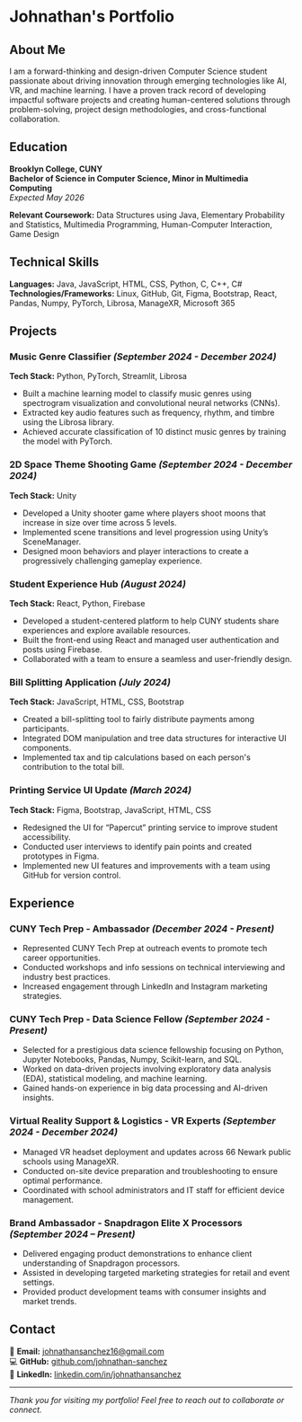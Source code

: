 # Johnathan's Portfolio

## About Me

I am a forward-thinking and design-driven Computer Science student passionate about driving innovation through emerging technologies like AI, VR, and machine learning. I have a proven track record of developing impactful software projects and creating human-centered solutions through problem-solving, project design methodologies, and cross-functional collaboration.

## Education

**Brooklyn College, CUNY**  
**Bachelor of Science in Computer Science, Minor in Multimedia Computing**  
*Expected May 2026*

**Relevant Coursework:** Data Structures using Java, Elementary Probability and Statistics, Multimedia Programming, Human-Computer Interaction, Game Design

## Technical Skills

**Languages:** Java, JavaScript, HTML, CSS, Python, C, C++, C#  
**Technologies/Frameworks:** Linux, GitHub, Git, Figma, Bootstrap, React, Pandas, Numpy, PyTorch, Librosa, ManageXR, Microsoft 365  

## Projects

### Music Genre Classifier *(September 2024 - December 2024)*
**Tech Stack:** Python, PyTorch, Streamlit, Librosa  
- Built a machine learning model to classify music genres using spectrogram visualization and convolutional neural networks (CNNs).  
- Extracted key audio features such as frequency, rhythm, and timbre using the Librosa library.  
- Achieved accurate classification of 10 distinct music genres by training the model with PyTorch.

### 2D Space Theme Shooting Game *(September 2024 - December 2024)*
**Tech Stack:** Unity  
- Developed a Unity shooter game where players shoot moons that increase in size over time across 5 levels.  
- Implemented scene transitions and level progression using Unity’s SceneManager.  
- Designed moon behaviors and player interactions to create a progressively challenging gameplay experience.

### Student Experience Hub *(August 2024)*
**Tech Stack:** React, Python, Firebase  
- Developed a student-centered platform to help CUNY students share experiences and explore available resources.  
- Built the front-end using React and managed user authentication and posts using Firebase.  
- Collaborated with a team to ensure a seamless and user-friendly design.

### Bill Splitting Application *(July 2024)*
**Tech Stack:** JavaScript, HTML, CSS, Bootstrap  
- Created a bill-splitting tool to fairly distribute payments among participants.  
- Integrated DOM manipulation and tree data structures for interactive UI components.  
- Implemented tax and tip calculations based on each person's contribution to the total bill.

### Printing Service UI Update *(March 2024)*
**Tech Stack:** Figma, Bootstrap, JavaScript, HTML, CSS  
- Redesigned the UI for “Papercut” printing service to improve student accessibility.  
- Conducted user interviews to identify pain points and created prototypes in Figma.  
- Implemented new UI features and improvements with a team using GitHub for version control.

## Experience

### CUNY Tech Prep - Ambassador *(December 2024 - Present)*
- Represented CUNY Tech Prep at outreach events to promote tech career opportunities.  
- Conducted workshops and info sessions on technical interviewing and industry best practices.  
- Increased engagement through LinkedIn and Instagram marketing strategies.

### CUNY Tech Prep - Data Science Fellow *(September 2024 - Present)*
- Selected for a prestigious data science fellowship focusing on Python, Jupyter Notebooks, Pandas, Numpy, Scikit-learn, and SQL.  
- Worked on data-driven projects involving exploratory data analysis (EDA), statistical modeling, and machine learning.  
- Gained hands-on experience in big data processing and AI-driven insights.

### Virtual Reality Support & Logistics - VR Experts *(September 2024 - December 2024)*
- Managed VR headset deployment and updates across 66 Newark public schools using ManageXR.  
- Conducted on-site device preparation and troubleshooting to ensure optimal performance.  
- Coordinated with school administrators and IT staff for efficient device management.

### Brand Ambassador - Snapdragon Elite X Processors *(September 2024 – Present)*
- Delivered engaging product demonstrations to enhance client understanding of Snapdragon processors.  
- Assisted in developing targeted marketing strategies for retail and event settings.  
- Provided product development teams with consumer insights and market trends.

## Contact

📧 **Email:** [johnathansanchez16@gmail.com](mailto:johnathansanchez16@gmail.com)  
💻 **GitHub:** [github.com/johnathan-sanchez](https://github.com/johnathan-sanchez)  
🔗 **LinkedIn:** [linkedin.com/in/johnathansanchez](https://linkedin.com/in/johnathansanchez)  

---

*Thank you for visiting my portfolio! Feel free to reach out to collaborate or connect.*

